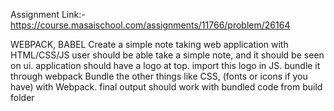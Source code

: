 



Assignment Link:-  https://course.masaischool.com/assignments/11766/problem/26164

WEBPACK, BABEL Create a simple note taking web application with HTML/CSS/JS user should be able take a simple note, and it should be seen on ui. application should have a logo at top. import this logo in JS. bundle it through webpack Bundle the other things like CSS, (fonts or icons if you have) with Webpack. final output should work with bundled code from build folder
